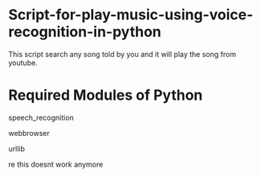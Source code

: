 # Script-for-play-music-using-voice-recognition-in-python
This script search any song told by you and it will play the song from youtube.

# Required Modules of Python
speech_recognition

webbrowser

urllib

re
this doesnt work anymore
